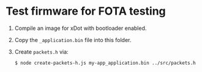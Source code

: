 # Test firmware for FOTA testing

1. Compile an image for xDot with bootloader enabled.
1. Copy the `_application.bin` file into this folder.
1. Create `packets.h` via:

    ```
    $ node create-packets-h.js my-app_application.bin ../src/packets.h
    ```
